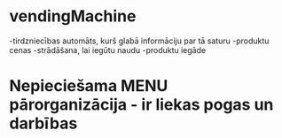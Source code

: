 # vendingMachine

-tirdzniecības automāts, kurš glabā informāciju par tā saturu
-produktu cenas
-strādāšana, lai iegūtu naudu
-produktu iegāde

# Nepieciešama MENU pārorganizācija - ir liekas pogas un darbības